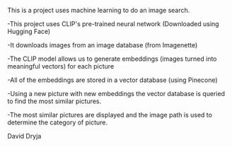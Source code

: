 This is a project uses machine learning to do an image search.

-This project uses CLIP's pre-trained neural network (Downloaded using Hugging Face)

-It downloads images from an image database (from Imagenette)

-The CLIP model allows us to generate embeddings (images turned into meaningful vectors) for each picture

-All of the embeddings are stored in a vector database (using Pinecone)

-Using a new picture with new embeddings the vector database is queried to find the most similar pictures.

-The most similar pictures are displayed and the image path is used to determine the category of picture.

David Dryja
